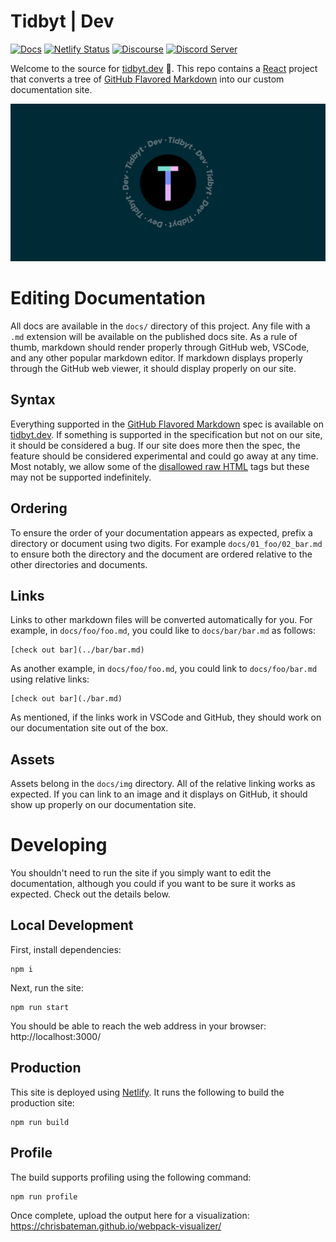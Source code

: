 # Tidbyt | Dev
[![Docs](https://img.shields.io/badge/docs-tidbyt.dev-blue?style=flat-square)](https://tidbyt.dev)
[![Netlify Status](https://img.shields.io/netlify/fd7e22f8-e8c9-4caa-ab53-37474eb49bc4?style=flat-square)](https://app.netlify.com/sites/tidbyt-dev/deploys)
[![Discourse](https://img.shields.io/discourse/status?server=https%3A%2F%2Fdiscuss.tidbyt.com&style=flat-square)](https://discuss.tidbyt.com/)
[![Discord Server](https://img.shields.io/discord/928484660785336380?style=flat-square)](https://discord.gg/r45MXG4kZc)

Welcome to the source for [tidbyt.dev](https://tidbyt.dev) 🎉. This repo contains a [React](https://reactjs.org/) project that converts a tree of [GitHub Flavored Markdown](https://github.github.com/gfm/) into our custom documentation site.

![tidbyt.dev social banner](./docs/img/social.png)

# Editing Documentation
All docs are available in the `docs/` directory of this project. Any file with a `.md` extension will be available on the published docs site. As a rule of thumb, markdown should render properly through GitHub web, VSCode, and any other popular markdown editor. If markdown displays properly through the GitHub web viewer, it should display properly on our site.

## Syntax
Everything supported in the [GitHub Flavored Markdown](https://github.github.com/gfm/) spec is available on  [tidbyt.dev](https://tidbyt.dev). If something is supported in the specification but not on our site, it should be considered a bug. If our site does more then the spec, the feature should be considered experimental and could go away at any time. Most notably, we allow some of the [disallowed raw HTML](https://github.github.com/gfm/#disallowed-raw-html-extension-) tags but these may not be supported indefinitely.

## Ordering
To ensure the order of your documentation appears as expected, prefix a directory or document using two digits. For example `docs/01_foo/02_bar.md` to ensure both the directory and the document are ordered relative to the other directories and documents.

## Links
Links to other markdown files will be converted automatically for you. For example, in `docs/foo/foo.md`, you could like to `docs/bar/bar.md` as follows:
```
[check out bar](../bar/bar.md)
```

As another example, in `docs/foo/foo.md`, you could link to `docs/foo/bar.md` using relative links:
```
[check out bar](./bar.md)
```

As mentioned, if the links work in VSCode and GitHub, they should work on our documentation site out of the box.

## Assets
Assets belong in the `docs/img` directory. All of the relative linking works as expected. If you can link to an image and it displays on GitHub, it should show up properly on our documentation site. 

# Developing
You shouldn't need to run the site if you simply want to edit the documentation, although you could if you want to be sure it works as expected. Check out the details below.

## Local Development
First, install dependencies:
```
npm i
```

Next, run the site:
```
npm run start
```

You should be able to reach the web address in your browser: http://localhost:3000/

## Production
This site is deployed using [Netlify](https://www.netlify.com/). It runs the following to build the production site:
```
npm run build
```

## Profile
The build supports profiling using the following command:
```
npm run profile
```
Once complete, upload the output here for a visualization: https://chrisbateman.github.io/webpack-visualizer/
